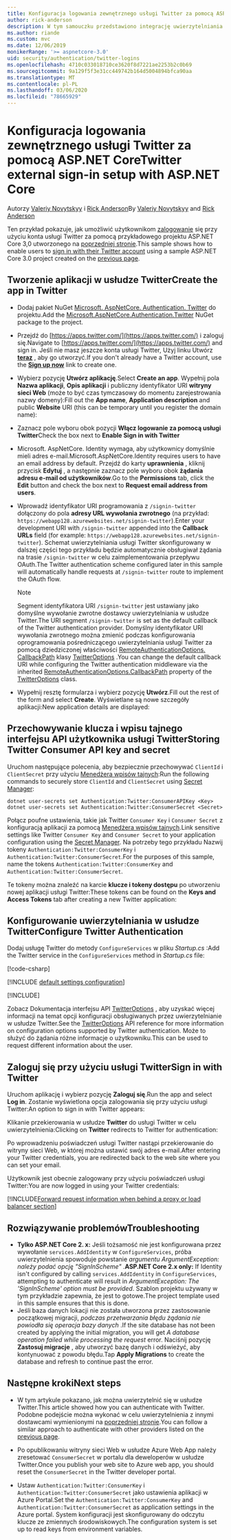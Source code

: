 ```yaml
---
title: Konfiguracja logowania zewnętrznego usługi Twitter za pomocą ASP.NET Core
author: rick-anderson
description: W tym samouczku przedstawiono integrację uwierzytelniania użytkownika konta usługi Twitter z istniejącą aplikacją ASP.NET Core.
ms.author: riande
ms.custom: mvc
ms.date: 12/06/2019
monikerRange: '>= aspnetcore-3.0'
uid: security/authentication/twitter-logins
ms.openlocfilehash: 4710c033018710ce3620f8d7221ae2253b2c0b69
ms.sourcegitcommit: 9a129f5f3e31cc449742b164d5004894bfca90aa
ms.translationtype: MT
ms.contentlocale: pl-PL
ms.lasthandoff: 03/06/2020
ms.locfileid: "78665929"
---
```

# <a name="twitter-external-sign-in-setup-with-aspnet-core"></a><span data-ttu-id="336ad-103">Konfiguracja logowania zewnętrznego usługi Twitter za pomocą ASP.NET Core</span><span class="sxs-lookup"><span data-stu-id="336ad-103">Twitter external sign-in setup with ASP.NET Core</span></span>

<span data-ttu-id="336ad-104">Autorzy [Valeriy Novytskyy](https://github.com/01binary) i [Rick Anderson](https://twitter.com/RickAndMSFT)</span><span class="sxs-lookup"><span data-stu-id="336ad-104">By [Valeriy Novytskyy](https://github.com/01binary) and [Rick Anderson](https://twitter.com/RickAndMSFT)</span></span>

<span data-ttu-id="336ad-105">Ten przykład pokazuje, jak umożliwić użytkownikom [zalogowanie](https://dev.twitter.com/web/sign-in/desktop-browser) się przy użyciu konta usługi Twitter za pomocą przykładowego projektu ASP.NET Core 3,0 utworzonego na [poprzedniej stronie](xref:security/authentication/social/index).</span><span class="sxs-lookup"><span data-stu-id="336ad-105">This sample shows how to enable users to [sign in with their Twitter account](https://dev.twitter.com/web/sign-in/desktop-browser) using a sample ASP.NET Core 3.0 project created on the [previous page](xref:security/authentication/social/index).</span></span>

## <a name="create-the-app-in-twitter"></a><span data-ttu-id="336ad-106">Tworzenie aplikacji w usłudze Twitter</span><span class="sxs-lookup"><span data-stu-id="336ad-106">Create the app in Twitter</span></span>

* <span data-ttu-id="336ad-107">Dodaj pakiet NuGet [Microsoft. AspNetCore. Authentication. Twitter](https://www.nuget.org/packages/Microsoft.AspNetCore.Authentication.Twitter/3.0.0) do projektu.</span><span class="sxs-lookup"><span data-stu-id="336ad-107">Add the [Microsoft.AspNetCore.Authentication.Twitter](https://www.nuget.org/packages/Microsoft.AspNetCore.Authentication.Twitter/3.0.0) NuGet package to the project.</span></span>

* <span data-ttu-id="336ad-108">Przejdź do [https://apps.twitter.com/](https://apps.twitter.com/) i zaloguj się.</span><span class="sxs-lookup"><span data-stu-id="336ad-108">Navigate to [https://apps.twitter.com/](https://apps.twitter.com/) and sign in.</span></span> <span data-ttu-id="336ad-109">Jeśli nie masz jeszcze konta usługi Twitter, Użyj linku Utwórz **[teraz](https://twitter.com/signup)** , aby go utworzyć.</span><span class="sxs-lookup"><span data-stu-id="336ad-109">If you don't already have a Twitter account, use the **[Sign up now](https://twitter.com/signup)** link to create one.</span></span>

* <span data-ttu-id="336ad-110">Wybierz pozycję **Utwórz aplikację**.</span><span class="sxs-lookup"><span data-stu-id="336ad-110">Select **Create an app**.</span></span> <span data-ttu-id="336ad-111">Wypełnij pola **Nazwa aplikacji**, **Opis aplikacji** i publiczny identyfikator URI **witryny sieci Web** (może to być czas tymczasowy do momentu zarejestrowania nazwy domeny):</span><span class="sxs-lookup"><span data-stu-id="336ad-111">Fill out the **App name**, **Application description** and public **Website** URI (this can be temporary until you register the domain name):</span></span>

* <span data-ttu-id="336ad-112">Zaznacz pole wyboru obok pozycji **Włącz logowanie za pomocą usługi Twitter**</span><span class="sxs-lookup"><span data-stu-id="336ad-112">Check the box next to **Enable Sign in with Twitter**</span></span>

* <span data-ttu-id="336ad-113">Microsoft. AspNetCore. Identity wymaga, aby użytkownicy domyślnie mieli adres e-mail.</span><span class="sxs-lookup"><span data-stu-id="336ad-113">Microsoft.AspNetCore.Identity requires users to have an email address by default.</span></span> <span data-ttu-id="336ad-114">Przejdź do karty **uprawnienia** , kliknij przycisk **Edytuj** , a następnie zaznacz pole wyboru obok **żądania adresu e-mail od użytkowników**.</span><span class="sxs-lookup"><span data-stu-id="336ad-114">Go to the **Permissions** tab, click the **Edit** button and check the box next to **Request email address from users**.</span></span>

* <span data-ttu-id="336ad-115">Wprowadź identyfikator URI programowania z `/signin-twitter` dołączony do pola **adresy URL wywołania zwrotnego** (na przykład: `https://webapp128.azurewebsites.net/signin-twitter`).</span><span class="sxs-lookup"><span data-stu-id="336ad-115">Enter your development URI with `/signin-twitter` appended into the **Callback URLs** field (for example: `https://webapp128.azurewebsites.net/signin-twitter`).</span></span> <span data-ttu-id="336ad-116">Schemat uwierzytelniania usługi Twitter skonfigurowany w dalszej części tego przykładu będzie automatycznie obsługiwał żądania na trasie `/signin-twitter` w celu zaimplementowania przepływu OAuth.</span><span class="sxs-lookup"><span data-stu-id="336ad-116">The Twitter authentication scheme configured later in this sample will automatically handle requests at `/signin-twitter` route to implement the OAuth flow.</span></span>

  > [!NOTE]
  > <span data-ttu-id="336ad-117">Segment identyfikatora URI `/signin-twitter` jest ustawiany jako domyślne wywołanie zwrotne dostawcy uwierzytelniania w usłudze Twitter.</span><span class="sxs-lookup"><span data-stu-id="336ad-117">The URI segment `/signin-twitter` is set as the default callback of the Twitter authentication provider.</span></span> <span data-ttu-id="336ad-118">Domyślny identyfikator URI wywołania zwrotnego można zmienić podczas konfigurowania oprogramowania pośredniczącego uwierzytelniania usługi Twitter za pomocą dziedziczonej właściwości [RemoteAuthenticationOptions. CallbackPath](/dotnet/api/microsoft.aspnetcore.authentication.remoteauthenticationoptions.callbackpath) klasy [TwitterOptions](/dotnet/api/microsoft.aspnetcore.authentication.twitter.twitteroptions) .</span><span class="sxs-lookup"><span data-stu-id="336ad-118">You can change the default callback URI while configuring the Twitter authentication middleware via the inherited [RemoteAuthenticationOptions.CallbackPath](/dotnet/api/microsoft.aspnetcore.authentication.remoteauthenticationoptions.callbackpath) property of the [TwitterOptions](/dotnet/api/microsoft.aspnetcore.authentication.twitter.twitteroptions) class.</span></span>

* <span data-ttu-id="336ad-119">Wypełnij resztę formularza i wybierz pozycję **Utwórz**.</span><span class="sxs-lookup"><span data-stu-id="336ad-119">Fill out the rest of the form and select **Create**.</span></span> <span data-ttu-id="336ad-120">Wyświetlane są nowe szczegóły aplikacji:</span><span class="sxs-lookup"><span data-stu-id="336ad-120">New application details are displayed:</span></span>

## <a name="storing-twitter-consumer-api-key-and-secret"></a><span data-ttu-id="336ad-121">Przechowywanie klucza i wpisu tajnego interfejsu API użytkownika usługi Twitter</span><span class="sxs-lookup"><span data-stu-id="336ad-121">Storing Twitter Consumer API key and secret</span></span>

<span data-ttu-id="336ad-122">Uruchom następujące polecenia, aby bezpiecznie przechowywać `ClientId` i `ClientSecret` przy użyciu [Menedżera wpisów tajnych](xref:security/app-secrets):</span><span class="sxs-lookup"><span data-stu-id="336ad-122">Run the following commands to securely store `ClientId` and `ClientSecret` using [Secret Manager](xref:security/app-secrets):</span></span>

```dotnetcli
dotnet user-secrets set Authentication:Twitter:ConsumerAPIKey <Key>
dotnet user-secrets set Authentication:Twitter:ConsumerSecret <Secret>
```

<span data-ttu-id="336ad-123">Połącz poufne ustawienia, takie jak Twitter `Consumer Key` i `Consumer Secret` z konfiguracją aplikacji za pomocą [Menedżera wpisów tajnych](xref:security/app-secrets).</span><span class="sxs-lookup"><span data-stu-id="336ad-123">Link sensitive settings like Twitter `Consumer Key` and `Consumer Secret` to your application configuration using the [Secret Manager](xref:security/app-secrets).</span></span> <span data-ttu-id="336ad-124">Na potrzeby tego przykładu Nazwij tokeny `Authentication:Twitter:ConsumerKey` i `Authentication:Twitter:ConsumerSecret`.</span><span class="sxs-lookup"><span data-stu-id="336ad-124">For the purposes of this sample, name the tokens `Authentication:Twitter:ConsumerKey` and `Authentication:Twitter:ConsumerSecret`.</span></span>

<span data-ttu-id="336ad-125">Te tokeny można znaleźć na karcie **klucze i tokeny dostępu** po utworzeniu nowej aplikacji usługi Twitter:</span><span class="sxs-lookup"><span data-stu-id="336ad-125">These tokens can be found on the **Keys and Access Tokens** tab after creating a new Twitter application:</span></span>

## <a name="configure-twitter-authentication"></a><span data-ttu-id="336ad-126">Konfigurowanie uwierzytelniania w usłudze Twitter</span><span class="sxs-lookup"><span data-stu-id="336ad-126">Configure Twitter Authentication</span></span>

<span data-ttu-id="336ad-127">Dodaj usługę Twitter do metody `ConfigureServices` w pliku *Startup.cs* :</span><span class="sxs-lookup"><span data-stu-id="336ad-127">Add the Twitter service in the `ConfigureServices` method in *Startup.cs* file:</span></span>

[!code-csharp[](~/security/authentication/social/social-code/3.x/StartupTwitter3x.cs?name=snippet&highlight=10-15)]

[!INCLUDE [default settings configuration](includes/default-settings.md)]

[!INCLUDE[](includes/chain-auth-providers.md)]

<span data-ttu-id="336ad-128">Zobacz Dokumentacja interfejsu API [TwitterOptions](/dotnet/api/microsoft.aspnetcore.builder.twitteroptions) , aby uzyskać więcej informacji na temat opcji konfiguracji obsługiwanych przez uwierzytelnianie w usłudze Twitter.</span><span class="sxs-lookup"><span data-stu-id="336ad-128">See the [TwitterOptions](/dotnet/api/microsoft.aspnetcore.builder.twitteroptions) API reference for more information on configuration options supported by Twitter authentication.</span></span> <span data-ttu-id="336ad-129">Może to służyć do żądania różne informacje o użytkowniku.</span><span class="sxs-lookup"><span data-stu-id="336ad-129">This can be used to request different information about the user.</span></span>

## <a name="sign-in-with-twitter"></a><span data-ttu-id="336ad-130">Zaloguj się przy użyciu usługi Twitter</span><span class="sxs-lookup"><span data-stu-id="336ad-130">Sign in with Twitter</span></span>

<span data-ttu-id="336ad-131">Uruchom aplikację i wybierz pozycję **Zaloguj się**.</span><span class="sxs-lookup"><span data-stu-id="336ad-131">Run the app and select **Log in**.</span></span> <span data-ttu-id="336ad-132">Zostanie wyświetlona opcja zalogowania się przy użyciu usługi Twitter:</span><span class="sxs-lookup"><span data-stu-id="336ad-132">An option to sign in with Twitter appears:</span></span>

<span data-ttu-id="336ad-133">Klikanie przekierowania w usłudze **Twitter** do usługi Twitter w celu uwierzytelnienia:</span><span class="sxs-lookup"><span data-stu-id="336ad-133">Clicking on **Twitter** redirects to Twitter for authentication:</span></span>

<span data-ttu-id="336ad-134">Po wprowadzeniu poświadczeń usługi Twitter nastąpi przekierowanie do witryny sieci Web, w której można ustawić swój adres e-mail.</span><span class="sxs-lookup"><span data-stu-id="336ad-134">After entering your Twitter credentials, you are redirected back to the web site where you can set your email.</span></span>

<span data-ttu-id="336ad-135">Użytkownik jest obecnie zalogowany przy użyciu poświadczeń usługi Twitter:</span><span class="sxs-lookup"><span data-stu-id="336ad-135">You are now logged in using your Twitter credentials:</span></span>

[!INCLUDE[Forward request information when behind a proxy or load balancer section](includes/forwarded-headers-middleware.md)]

## <a name="troubleshooting"></a><span data-ttu-id="336ad-136">Rozwiązywanie problemów</span><span class="sxs-lookup"><span data-stu-id="336ad-136">Troubleshooting</span></span>

* <span data-ttu-id="336ad-137">**Tylko ASP.NET Core 2. x:** Jeśli tożsamość nie jest konfigurowana przez wywołanie `services.AddIdentity` w `ConfigureServices`, próba uwierzytelnienia spowoduje powstanie *argumentu ArgumentException: należy podać opcję "SignInScheme"* .</span><span class="sxs-lookup"><span data-stu-id="336ad-137">**ASP.NET Core 2.x only:** If Identity isn't configured by calling `services.AddIdentity` in `ConfigureServices`, attempting to authenticate will result in *ArgumentException: The 'SignInScheme' option must be provided*.</span></span> <span data-ttu-id="336ad-138">Szablon projektu używany w tym przykładzie zapewnia, że jest to gotowe.</span><span class="sxs-lookup"><span data-stu-id="336ad-138">The project template used in this sample ensures that this is done.</span></span>
* <span data-ttu-id="336ad-139">Jeśli baza danych lokacji nie została utworzona przez zastosowanie początkowej migracji, *podczas przetwarzania błędu żądania nie powiodła się operacja bazy danych* .</span><span class="sxs-lookup"><span data-stu-id="336ad-139">If the site database has not been created by applying the initial migration, you will get *A database operation failed while processing the request* error.</span></span> <span data-ttu-id="336ad-140">Naciśnij pozycję **Zastosuj migracje** , aby utworzyć bazę danych i odświeżyć, aby kontynuować z powodu błędu.</span><span class="sxs-lookup"><span data-stu-id="336ad-140">Tap **Apply Migrations** to create the database and refresh to continue past the error.</span></span>

## <a name="next-steps"></a><span data-ttu-id="336ad-141">Następne kroki</span><span class="sxs-lookup"><span data-stu-id="336ad-141">Next steps</span></span>

* <span data-ttu-id="336ad-142">W tym artykule pokazano, jak można uwierzytelnić się w usłudze Twitter.</span><span class="sxs-lookup"><span data-stu-id="336ad-142">This article showed how you can authenticate with Twitter.</span></span> <span data-ttu-id="336ad-143">Podobne podejście można wykonać w celu uwierzytelnienia z innymi dostawcami wymienionymi na [poprzedniej stronie](xref:security/authentication/social/index).</span><span class="sxs-lookup"><span data-stu-id="336ad-143">You can follow a similar approach to authenticate with other providers listed on the [previous page](xref:security/authentication/social/index).</span></span>

* <span data-ttu-id="336ad-144">Po opublikowaniu witryny sieci Web w usłudze Azure Web App należy zresetować `ConsumerSecret` w portalu dla deweloperów w usłudze Twitter.</span><span class="sxs-lookup"><span data-stu-id="336ad-144">Once you publish your web site to Azure web app, you should reset the `ConsumerSecret` in the Twitter developer portal.</span></span>

* <span data-ttu-id="336ad-145">Ustaw `Authentication:Twitter:ConsumerKey` i `Authentication:Twitter:ConsumerSecret` jako ustawienia aplikacji w Azure Portal.</span><span class="sxs-lookup"><span data-stu-id="336ad-145">Set the `Authentication:Twitter:ConsumerKey` and `Authentication:Twitter:ConsumerSecret` as application settings in the Azure portal.</span></span> <span data-ttu-id="336ad-146">System konfiguracji jest skonfigurowany do odczytu klucze ze zmiennych środowiskowych.</span><span class="sxs-lookup"><span data-stu-id="336ad-146">The configuration system is set up to read keys from environment variables.</span></span>
